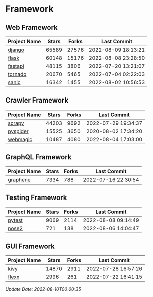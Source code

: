 # Framework

## Web Framework
| Project Name | Stars | Forks | Last Commit |
| ------------ | ----- | ----- | ----------- |
| [django](https://github.com/django/django) | 65589 | 27576 | 2022-08-09 18:13:21 |
| [flask](https://github.com/pallets/flask) | 60148 | 15176 | 2022-08-08 23:28:50 |
| [fastapi](https://github.com/tiangolo/fastapi) | 48115 | 3806 | 2022-07-20 13:21:07 |
| [tornado](https://github.com/tornadoweb/tornado) | 20670 | 5465 | 2022-07-04 02:22:03 |
| [sanic](https://github.com/sanic-org/sanic) | 16342 | 1455 | 2022-08-02 10:56:53 |

## Crawler Framework
| Project Name | Stars | Forks | Last Commit |
| ------------ | ----- | ----- | ----------- |
| [scrapy](https://github.com/scrapy/scrapy) | 44203 | 9692 | 2022-07-29 19:34:37 |
| [pyspider](https://github.com/binux/pyspider) | 15525 | 3650 | 2020-08-02 17:34:20 |
| [webmagic](https://github.com/code4craft/webmagic) | 10487 | 4080 | 2022-08-04 17:03:00 |

## GraphQL Framework
| Project Name | Stars | Forks | Last Commit |
| ------------ | ----- | ----- | ----------- |
| [graphene](https://github.com/graphql-python/graphene) | 7334 | 788 | 2022-07-16 22:30:54 |

## Testing Framework
| Project Name | Stars | Forks | Last Commit |
| ------------ | ----- | ----- | ----------- |
| [pytest](https://github.com/pytest-dev/pytest) | 9069 | 2114 | 2022-08-08 09:14:49 |
| [nose2](https://github.com/nose-devs/nose2) | 721 | 138 | 2022-08-06 14:04:47 |

## GUI Framework
| Project Name | Stars | Forks | Last Commit |
| ------------ | ----- | ----- | ----------- |
| [kivy](https://github.com/kivy/kivy) | 14870 | 2911 | 2022-07-28 16:57:26 |
| [flexx](https://github.com/flexxui/flexx) | 2996 | 261 | 2022-07-22 16:41:15 |

*Update Date: 2022-08-10T00:00:35*
